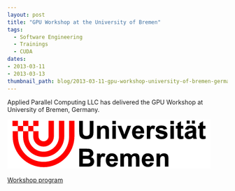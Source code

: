 ```yaml
---
layout: post
title: "GPU Workshop at the University of Bremen"
tags:
  - Software Engineering
  - Trainings
  - CUDA
dates:
- 2013-03-11
- 2013-03-13
thumbnail_path: blog/2013-03-11-gpu-workshop-university-of-bremen-germany/university_logo.png
---
```


Applied Parallel Computing LLC has delivered the GPU Workshop at University of Bremen, Germany.

![alt text](\assets\img\blog\2013-03-11-gpu-workshop-university-of-bremen-germany\university_logo.png "Logo Title Text 1")

[Workshop program](\assets\img\blog\2013-03-11-gpu-workshop-university-of-bremen-germany\agenda.pdf)
